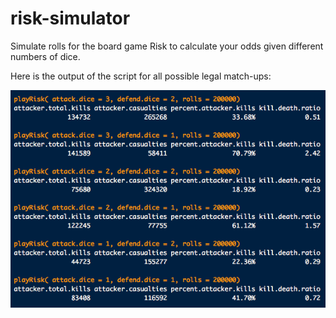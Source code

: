 # risk-simulator
Simulate rolls for the board game Risk to calculate your odds given different numbers of dice.

Here is the output of the script for all possible legal match-ups:

![](all-combinations-output-image.png)

